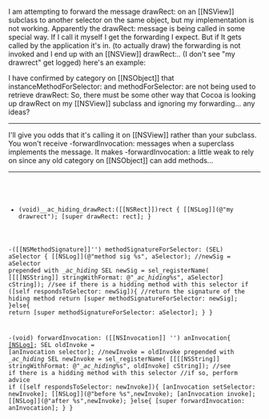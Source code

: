 I am attempting  to forward the message drawRect: on an [[NSView]] subclass to another selector on the same object, but my implementation is not working.  Apparently the drawRect: message is being called in some special way.  If I call it myself I get the forwarding I expect.  But if It gets called by the application it's in. (to actually draw) the forwarding is not invoked and I end up with an [[NSView]] drawRect:..  (I don't see "my drawrect" get logged)  here's an example:

I have confirmed by category on [[NSObject]] that instanceMethodForSelector: and methodForSelector: are not being used to retrieve drawRect:
So, there must be some other way that Cocoa is looking up drawRect on my [[NSView]] subclass and ignoring my forwarding...
any ideas?

----

I'll give you odds that it's calling it on [[NSView]] rather than your subclass. You won't receive -forwardInvocation: messages when a superclass implements the message. It makes -forwardInvocation: a little weak to rely on since any old category on [[NSObject]] can add methods...

----

<code>

- (void)__ac_hiding_drawRect:([[NSRect]])rect {
    [[NSLog]](@"my drawrect");
    [super drawRect: rect];
}

-([[NSMethodSignature]]'') methodSignatureForSelector: (SEL) aSelector {
    [[NSLog]](@"method sig %s", aSelector);
    //newSig = aSelector prepended with __ac_hiding_
    SEL newSig = sel_registerName(
        [[[[NSString]] stringWithFormat: @"__ac_hiding_%s", aSelector] cString]);
    //see if there is a hidding method with this selector
    if ([self respondsToSelector: newSig]){
        //return the signature of the hiding method
	return [super methodSignatureForSelector: newSig];
    }else{
	return [super methodSignatureForSelector: aSelector];
    }
}

-(void) forwardInvocation: ([[NSInvocation]] '') anInvocation{
    [[NSLog]](@"forwarding");
    SEL oldInvoke = [anInvocation selector];
    //newInvoke = oldInvoke prepended with __ac_hiding_
    SEL newInvoke = sel_registerName(
        [[[[NSString]] stringWithFormat: @"__ac_hiding_%s", oldInvoke] cString]);
    //see if there is a hidding method with this selector
    //if so, perform advice
    if ([self respondsToSelector: newInvoke]){
        [anInvocation setSelector: newInvoke];
	[[NSLog]](@"before %s",newInvoke);
	[anInvocation invoke];
	[[NSLog]](@"after %s",newInvoke);
    }else{
	[super forwardInvocation: anInvocation];
    }
}

</code>